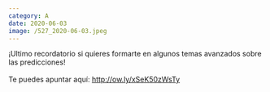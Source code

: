 ```yaml
--- 
category: A 
date: 2020-06-03 
image: /527_2020-06-03.jpeg 
--- 
```


¡Ultimo recordatorio si quieres formarte en algunos temas avanzados sobre las predicciones!<br><br>Te puedes apuntar aquí: http://ow.ly/xSeK50zWsTy